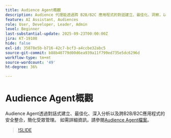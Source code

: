 ```yaml
---
title: Audience Agent概觀
description: Audience 代理能透過跨 B2B/B2C 應用程式的對話建立、最佳化、洞察，以及安全整合，簡化對象管理。
feature: AI Assistant, Audiences
role: User, Developer, Leader, Admin
level: Beginner
last-substantial-update: 2025-09-23T00:00:00Z
jira: KT-19108
hide: false
exl-id: 35878e5b-b716-42c7-bcf3-a4ccbe32abc5
source-git-commit: b88b40779d00d6ea939a11f799ed735e5dc6296d
workflow-type: tm+mt
source-wordcount: '49'
ht-degree: 36%

---
```


# Audience Agent概觀

Audience Agent透過對話式建立、最佳化、深入分析以及跨B2B/B2C應用程式的安全整合，簡化受眾管理。 如需詳細資訊，請參閱[Audience Agent檔案](https://experienceleague.adobe.com/zh-hant/docs/experience-cloud-ai/experience-cloud-ai/agents/audience)。

>[!SLIDE](audience-agent-overview)
